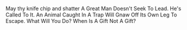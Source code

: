  May thy knife chip and shatter
 A Great Man Doesn't Seek To Lead. He's Called To It.
 An Animal Caught In A Trap Will Gnaw Off Its Own Leg To Escape. What Will You Do?
 When Is A Gift Not A Gift?
